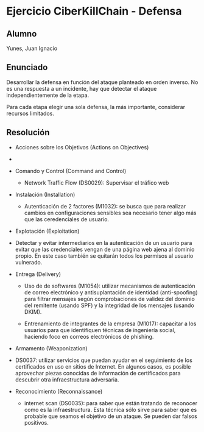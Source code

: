 # Ejercicio CiberKillChain - Defensa

## Alumno

Yunes, Juan Ignacio

## Enunciado

Desarrollar la defensa en función del ataque planteado en orden inverso. No es una respuesta a un incidente, hay que detectar el ataque independientemente de la etapa.

Para cada etapa elegir una sola defensa, la más importante, considerar recursos limitados.

## Resolución
 
 * Acciones sobre los Objetivos (Actions on Objectives)

  * 

* Comando y Control (Command and Control)

  * Network Traffic Flow (DS0029): Supervisar el tráfico web

* Instalación (Installation)

  * Autenticación de 2 factores (M1032): se busca que para realizar cambios en configuraciones sensibles sea necesario tener algo más que las ceredenciales de usuario.

* Explotación (Exploitation)

 * Detectar y evitar intermediarios en la autenticación de un usuario para evitar que las credenciales vengan de una página web ajena al dominio propio. En este caso también se quitarán todos los permisos al usuario vulnerado.

* Entrega (Delivery)

  * Uso de de softwares (M1054): utilizar mecanismos de autenticación de correo electrónico y antisuplantación de identidad (anti-spoofing) para filtrar mensajes según comprobaciones de validez del dominio del remitente (usando SPF) y la integridad de los mensajes (usando DKIM).
    
  * Entrenamiento de integrantes de la empresa (M1017): capacitar a los usuarios para que identifiquen técnicas de ingeniería social, haciendo foco en correos electrónicos de phishing.
 
 * Armamento (Weaponization)

  * DS0037: utilizar servicios que puedan ayudar en el seguimiento de los certificados en uso en sitios de Internet. En algunos casos, es posible aprovechar piezas conocidas de información de certificados para descubrir otra infraestructura adversaria.

* Reconocimiento (Reconnaissance)

  * internet scan (DS0035): para saber que están tratando de reconocer como es la infraestructura. Esta técnica sólo sirve para saber que es probable que seamos el objetivo de un ataque. Se pueden dar falsos positivos.
